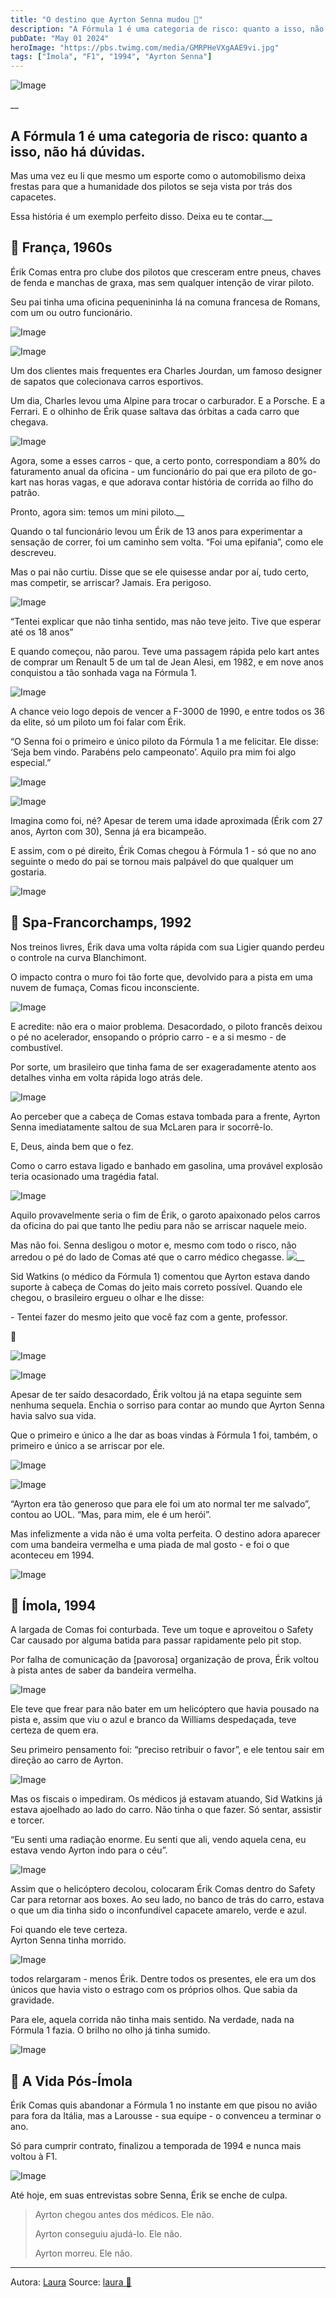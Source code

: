 ```yaml
---
title: "O destino que Ayrton Senna mudou 🏁"
description: "A Fórmula 1 é uma categoria de risco: quanto a isso, não há dúvidas."
pubDate: "May 01 2024"
heroImage: "https://pbs.twimg.com/media/GMRPHeVXgAAE9vi.jpg"
tags: ["Ímola", "F1", "1994", "Ayrton Senna"]
---
```



![Image](https://pbs.twimg.com/media/GMRPIeuWAAAeUNY.jpg)

__

## A Fórmula 1 é uma categoria de risco: quanto a isso, não há dúvidas.

Mas uma vez eu li que mesmo um esporte como o automobilismo deixa frestas para que a humanidade dos pilotos se seja vista por trás dos capacetes.

Essa história é um exemplo perfeito disso. Deixa eu te contar.__

## 📌 França, 1960s

Érik Comas entra pro clube dos pilotos que cresceram entre pneus, chaves de fenda e manchas de graxa, mas sem qualquer intenção de virar piloto.

Seu pai tinha uma oficina pequenininha lá na comuna francesa de Romans, com um ou outro funcionário.

![Image](https://pbs.twimg.com/media/GMRWCdoW8AAEgoC.png)




![Image](https://pbs.twimg.com/media/GMRWrIGXUAA2DRK.png)



Um dos clientes mais frequentes era Charles Jourdan, um famoso designer de sapatos que colecionava carros esportivos.

Um dia, Charles levou uma Alpine para trocar o carburador. E a Porsche. E a Ferrari. E o olhinho de Érik quase saltava das órbitas a cada carro que chegava.

![Image](https://pbs.twimg.com/media/GMRXjxMWAAATrfv.png)



Agora, some a esses carros - que, a certo ponto, correspondiam a 80% do faturamento anual da oficina - um funcionário do pai que era piloto de go-kart nas horas vagas, e que adorava contar história de corrida ao filho do patrão.

Pronto, agora sim: temos um mini piloto.__

Quando o tal funcionário levou um Érik de 13 anos para experimentar a sensação de correr, foi um caminho sem volta. “Foi uma epifania”, como ele descreveu.

Mas o pai não curtiu. Disse que se ele quisesse andar por aí, tudo certo, mas competir, se arriscar? Jamais. Era perigoso.

![Image](https://pbs.twimg.com/media/GMRV03AXcAEDA_9.png)



“Tentei explicar que não tinha sentido, mas não teve jeito. Tive que esperar até os 18 anos”

E quando começou, não parou. Teve uma passagem rápida pelo kart antes de comprar um Renault 5 de um tal de Jean Alesi, em 1982, e em nove anos conquistou a tão sonhada vaga na Fórmula 1.

![Image](https://pbs.twimg.com/media/GMRYvtHXUAE5aqy.png)



A chance veio logo depois de vencer a F-3000 de 1990, e entre todos os 36 da elite, só um piloto um foi falar com Érik.

“O Senna foi o primeiro e único piloto da Fórmula 1 a me felicitar. Ele disse: ‘Seja bem vindo. Parabéns pelo campeonato’. Aquilo pra mim foi algo especial.”

![Image](https://pbs.twimg.com/media/GMRZDsfWgAAHXBj.png)




![Image](https://pbs.twimg.com/media/GMRZVeGWQAA4Cr3.png)



Imagina como foi, né? Apesar de terem uma idade aproximada (Érik com 27 anos, Ayrton com 30), Senna já era bicampeão.

E assim, com o pé direito, Érik Comas chegou à Fórmula 1 - só que no ano seguinte o medo do pai se tornou mais palpável do que qualquer um gostaria.

![Image](https://pbs.twimg.com/media/GMRZgT4W0AASnqZ.png)



## 📌 Spa-Francorchamps, 1992

Nos treinos livres, Érik dava uma volta rápida com sua Ligier quando perdeu o controle na curva Blanchimont.

O impacto contra o muro foi tão forte que, devolvido para a pista em uma nuvem de fumaça, Comas ficou inconsciente.

![Image](https://pbs.twimg.com/media/GMRbso8XMAEzGvJ.png)



E acredite: não era o maior problema. Desacordado, o piloto francês deixou o pé no acelerador, ensopando o próprio carro - e a si mesmo - de combustível.

Por sorte, um brasileiro que tinha fama de ser exageradamente atento aos detalhes vinha em volta rápida logo atrás dele.

![Image](https://pbs.twimg.com/media/GMRbtS0WUAArPQc.jpg)

Ao perceber que a cabeça de Comas estava tombada para a frente, Ayrton Senna imediatamente saltou de sua McLaren para ir socorrê-lo.

E, Deus, ainda bem que o fez.

Como o carro estava ligado e banhado em gasolina, uma provável explosão teria ocasionado uma tragédia fatal.

![Image](https://pbs.twimg.com/media/GMRbz_oXIAAdYRz.jpg)



Aquilo provavelmente seria o fim de Érik, o garoto apaixonado pelos carros da oficina do pai que tanto lhe pediu para não se arriscar naquele meio.

Mas não foi. Senna desligou o motor e, mesmo com todo o risco, não arredou o pé do lado de Comas até que o carro médico chegasse. [![](https://pbs.twimg.com/ext_tw_video_thumb/1784653766010007552/pu/img/jZ0hSQYTM3U7pYYh.jpg)](https://video.twimg.com/ext_tw_video/1784653766010007552/pu/pl/Tsw8r_t9WDV5qAu5.m3u8?tag=12\&container=cmaf)__

Sid Watkins (o médico da Fórmula 1) comentou que Ayrton estava dando suporte à cabeça de Comas do jeito mais correto possível. Quando ele chegou, o brasileiro ergueu o olhar e lhe disse:

\- Tentei fazer do mesmo jeito que você faz com a gente, professor.

🥹

![Image](https://pbs.twimg.com/media/GMRcAIBWsAAOswM.jpg)




![Image](https://pbs.twimg.com/media/GMRcJhJXUAAMZhk.jpg)



Apesar de ter saído desacordado, Érik voltou já na etapa seguinte sem nenhuma sequela. Enchia o sorriso para contar ao mundo que Ayrton Senna havia salvo sua vida.

Que o primeiro e único a lhe dar as boas vindas à Fórmula 1 foi, também, o primeiro e único a se arriscar por ele.

![Image](https://pbs.twimg.com/media/GMRdtFkWsAAN_zs.png)




![Image](https://pbs.twimg.com/media/GMRdz1pXIAAB7wq.jpg)



“Ayrton era tão generoso que para ele foi um ato normal ter me salvado”, contou ao UOL. “Mas, para mim, ele é um herói”.

Mas infelizmente a vida não é uma volta perfeita. O destino adora aparecer com uma bandeira vermelha e uma piada de mal gosto - e foi o que aconteceu em 1994.

![Image](https://pbs.twimg.com/media/GMRgRKQW0AAeNoF.png)


## 📌 Ímola, 1994

A largada de Comas foi conturbada. Teve um toque e aproveitou o Safety Car causado por alguma batida para passar rapidamente pelo pit stop.

Por falha de comunicação da \[pavorosa] organização de prova, Érik voltou à pista antes de saber da bandeira vermelha.

![Image](https://pbs.twimg.com/media/GMRft2SXcAABWC_.png)



Ele teve que frear para não bater em um helicóptero que havia pousado na pista e, assim que viu o azul e branco da Williams despedaçada, teve certeza de quem era.

Seu primeiro pensamento foi: “preciso retribuir o favor”, e ele tentou sair em direção ao carro de Ayrton.

![Image](https://pbs.twimg.com/media/GMRf5cyXkAEwVbl.jpg)



Mas os fiscais o impediram. Os médicos já estavam atuando, Sid Watkins já estava ajoelhado ao lado do carro. Não tinha o que fazer. Só sentar, assistir e torcer.

“Eu senti uma radiação enorme. Eu senti que ali, vendo aquela cena, eu estava vendo Ayrton indo para o céu”.

![Image](https://pbs.twimg.com/media/GMRgDY2X0AELqn0.png)



Assim que o helicóptero decolou, colocaram Érik Comas dentro do Safety Car para retornar aos boxes. Ao seu lado, no banco de trás do carro, estava o que um dia tinha sido o inconfundível capacete amarelo, verde e azul.

Foi quando ele teve certeza.\
Ayrton Senna tinha morrido.

![Image](https://pbs.twimg.com/media/GMRgZ6jWUAAcNaS.jpg)



todos relargaram - menos Érik. Dentre todos os presentes, ele era um dos únicos que havia visto o estrago com os próprios olhos. Que sabia da gravidade.

Para ele, aquela corrida não tinha mais sentido. Na verdade, nada na Fórmula 1 fazia. O brilho no olho já tinha sumido.

![Image](https://pbs.twimg.com/media/GMRhkapWEAAAGpz.jpg)



## 📌 A Vida Pós-Ímola

Érik Comas quis abandonar a Fórmula 1 no instante em que pisou no avião para fora da Itália, mas a Larousse - sua equipe - o convenceu a terminar o ano.

Só para cumprir contrato, finalizou a temporada de 1994 e nunca mais voltou à F1.

![Image](https://pbs.twimg.com/media/GMRh_0nWkAA_OIP.jpg)



Até hoje, em suas entrevistas sobre Senna, Érik se enche de culpa.

> Ayrton chegou antes dos médicos. Ele não.
>
> Ayrton conseguiu ajudá-lo. Ele não.
>
> Ayrton morreu. Ele não.
 

---

Autora: [Laura](https://twitter.com/formulalau)
Source: [laura 🏁](https://threadreaderapp.com/thread/1784699062140223638.html)
